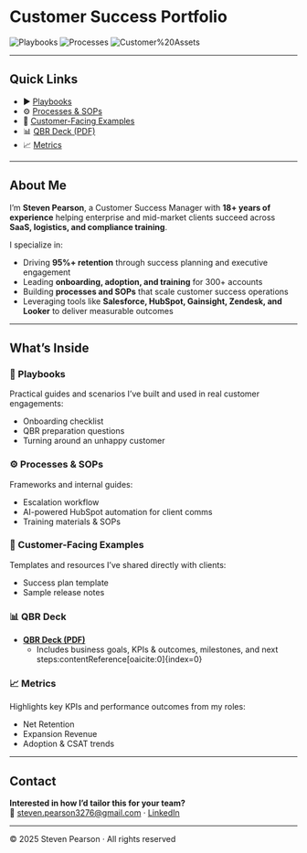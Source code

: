 # Customer Success Portfolio  

![Playbooks](https://img.shields.io/badge/Playbooks-3-00AEEF) 
![Processes](https://img.shields.io/badge/Processes%20%26%20SOPs-3-00AEEF) 
![Customer%20Assets](https://img.shields.io/badge/Customer%20Assets-3-00AEEF)  

---

## Quick Links
- ▶️ [Playbooks](./playbooks/)
- ⚙️ [Processes & SOPs](./processes/)
- 🧩 [Customer-Facing Examples](./customer-facing/)
- 📊 [QBR Deck (PDF)](./assets/qbr-deck.pdf)
- 📈 [Metrics](./metrics.md)

---

## About Me  
I’m **Steven Pearson**, a Customer Success Manager with **18+ years of experience** helping enterprise and mid-market clients succeed across **SaaS, logistics, and compliance training**.  

I specialize in:  
- Driving **95%+ retention** through success planning and executive engagement  
- Leading **onboarding, adoption, and training** for 300+ accounts  
- Building **processes and SOPs** that scale customer success operations  
- Leveraging tools like **Salesforce, HubSpot, Gainsight, Zendesk, and Looker** to deliver measurable outcomes  

---

## What’s Inside  

### 📘 Playbooks  
Practical guides and scenarios I’ve built and used in real customer engagements:  
- Onboarding checklist  
- QBR preparation questions  
- Turning around an unhappy customer  

### ⚙️ Processes & SOPs  
Frameworks and internal guides:  
- Escalation workflow  
- AI-powered HubSpot automation for client comms  
- Training materials & SOPs  

### 🧩 Customer-Facing Examples  
Templates and resources I’ve shared directly with clients:  
- Success plan template  
- Sample release notes  

### 📊 QBR Deck  
- **[QBR Deck (PDF)](./assets/qbr-deck.pdf)**  
  - Includes business goals, KPIs & outcomes, milestones, and next steps:contentReference[oaicite:0]{index=0}  

### 📈 Metrics  
Highlights key KPIs and performance outcomes from my roles:  
- Net Retention  
- Expansion Revenue  
- Adoption & CSAT trends  



---

## Contact  

**Interested in how I’d tailor this for your team?**  
📧 steven.pearson3276@gmail.com · [LinkedIn](https://www.linkedin.com/in/stevenpearsonjr)  

---

© 2025 Steven Pearson · All rights reserved  

